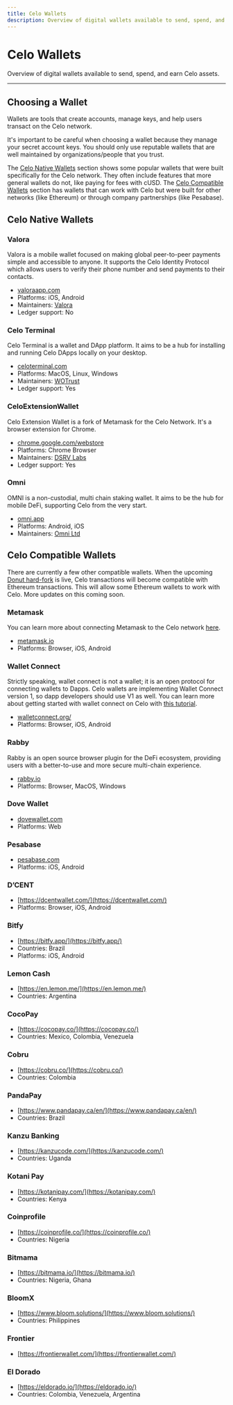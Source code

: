 ```yaml
---
title: Celo Wallets
description: Overview of digital wallets available to send, spend, and earn Celo assets.
---
```


# Celo Wallets

Overview of digital wallets available to send, spend, and earn Celo assets.

---

## Choosing a Wallet

Wallets are tools that create accounts, manage keys, and help users transact on the Celo network.

It's important to be careful when choosing a wallet because they manage your secret account keys. You should only use reputable wallets that are well maintained by organizations/people that you trust.

The [Celo Native Wallets](#celo-native-wallets) section shows some popular wallets that were built specifically for the Celo network. They often include features that more general wallets do not, like paying for fees with cUSD. The [Celo Compatible Wallets](#celo-compatible-wallets) section has wallets that can work with Celo but were built for other networks (like Ethereum) or through company partnerships (like Pesabase).

## Celo Native Wallets

### Valora

Valora is a mobile wallet focused on making global peer-to-peer payments simple and accessible to anyone. It supports the Celo Identity Protocol which allows users to verify their phone number and send payments to their contacts.

- [valoraapp.com](https://valoraapp.com)
- Platforms: iOS, Android
- Maintainers: [Valora](https://valoraapp.com)
- Ledger support: No

### Celo Terminal

Celo Terminal is a wallet and DApp platform. It aims to be a hub for installing and running Celo DApps locally on your desktop.

- [celoterminal.com](https://celoterminal.com)
- Platforms: MacOS, Linux, Windows
- Maintainers: [WOTrust](https://twitter.com/wotrust1)
- Ledger support: Yes

### CeloExtensionWallet

Celo Extension Wallet is a fork of Metamask for the Celo Network. It's a browser extension for Chrome.

- [chrome.google.com/webstore](https://chrome.google.com/webstore/detail/celoextensionwallet/kkilomkmpmkbdnfelcpgckmpcaemjcdh)
- Platforms: Chrome Browser
- Maintainers: [DSRV Labs](https://www.dsrvlabs.com/en/)
- Ledger support: Yes

### Omni

OMNI is a non-custodial, multi chain staking wallet. It aims to be the hub for mobile DeFi, supporting Celo from the very start.

- [omni.app](https://omni.app/)
- Platforms: Android, iOS
- Maintainers: [Omni Ltd](https://omni.app/)

## Celo Compatible Wallets

There are currently a few other compatible wallets. When the upcoming [Donut hard-fork](https://github.com/celo-org/celo-proposals/issues/94) is live, Celo transactions will become compatible with Ethereum transactions. This will allow some Ethereum wallets to work with Celo. More updates on this coming soon.

### Metamask

You can learn more about connecting Metamask to the Celo network [here](/wallet/metamask/use).

- [metamask.io](https://metamask.io/)
- Platforms: Browser, iOS, Android

### Wallet Connect

Strictly speaking, wallet connect is not a wallet; it is an open protocol for connecting wallets to Dapps. Celo wallets are implementing Wallet Connect version 1, so dapp developers should use V1 as well. You can learn more about getting started with wallet connect on Celo with [this tutorial](/blog/tutorials/celo-valora-and-walletconnect-v1).

- [walletconnect.org/](https://walletconnect.org/)
- Platforms: Browser, iOS, Android

### Rabby

Rabby is an open source browser plugin for the DeFi ecosystem, providing users with a better-to-use and more secure multi-chain experience. 

- [rabby.io](https://rabby.io/)
- Platforms: Browser, MacOS, Windows

### Dove Wallet

- [dovewallet.com](https://dovewallet.com)
- Platforms: Web

### Pesabase

- [pesabase.com](https://pesabase.com/)
- Platforms: iOS, Android

### D’CENT

- [https://dcentwallet.com/](https://dcentwallet.com/)
- Platforms: Browser, iOS, Android

### Bitfy

- [https://bitfy.app/](https://bitfy.app/)
- Countries: Brazil
- Platforms: iOS, Android

### Lemon Cash

- [https://en.lemon.me/](https://en.lemon.me/)
- Countries: Argentina

### CocoPay

- [https://cocopay.co/](https://cocopay.co/)
- Countries: Mexico, Colombia, Venezuela

### Cobru

- [https://cobru.co/](https://cobru.co/)
- Countries: Colombia

### PandaPay

- [https://www.pandapay.ca/en/](https://www.pandapay.ca/en/)
- Countries: Brazil

### Kanzu Banking

- [https://kanzucode.com/](https://kanzucode.com/)
- Countries: Uganda

### Kotani Pay

- [https://kotanipay.com/](https://kotanipay.com/)
- Countries: Kenya

### Coinprofile

- [https://coinprofile.co/](https://coinprofile.co/)
- Countries: Nigeria

### Bitmama

- [https://bitmama.io/](https://bitmama.io/)
- Countries: Nigeria, Ghana

### BloomX

- [https://www.bloom.solutions/](https://www.bloom.solutions/)
- Countries: Philippines

### Frontier

- [https://frontierwallet.com/](https://frontierwallet.com/)

### El Dorado

- [https://eldorado.io/](https://eldorado.io/)
- Countries: Colombia, Venezuela, Argentina

